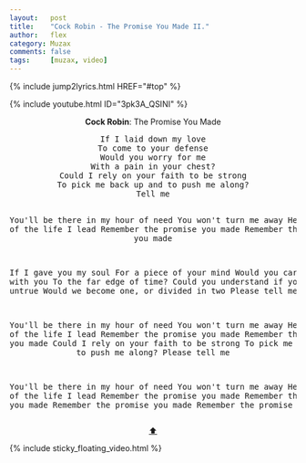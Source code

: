 ```yaml
---
layout:   post
title:    "Cock Robin - The Promise You Made II."
author:   flex
category: Muzax
comments: false
tags:     [muzax, video]
---
```


{% include jump2lyrics.html HREF="#top" %}

{% include youtube.html ID="3pk3A_QSINI" %}

<a id="top"></a>
<div id="lyrics"><div class="lyricsheader" style=""><p><center><b>Cock Robin</b>: The Promise You Made</center></p></div>
<center><pre>
If I laid down my love
To come to your defense
Would you worry for me
With a pain in your chest?
Could I rely on your faith to be strong
To pick me back up and to push me along?
Tell me

You'll be there in my hour of need
You won't turn me away
Help me out of the life I lead
Remember the promise you made
Remember the promise you made

If I gave you my soul
For a piece of your mind
Would you carry me with you
To the far edge of time?
Could you understand if you found me untrue
Would we become one, or divided in two
Please tell me

You'll be there in my hour of need
You won't turn me away
Help me out of the life I lead
Remember the promise you made
Remember the promise you made
Could I rely on your faith to be strong
To pick me back up and to push me along?
Please tell me

You'll be there in my hour of need
You won't turn me away
Help me out of the life I lead
Remember the promise you made
Remember the promise you made
Remember the promise you made
Remember the promise you made
</pre>
<a href="#top">⬆</a></center></div>

<div class="sticky_floating_video"></div>
{% include sticky_floating_video.html %}